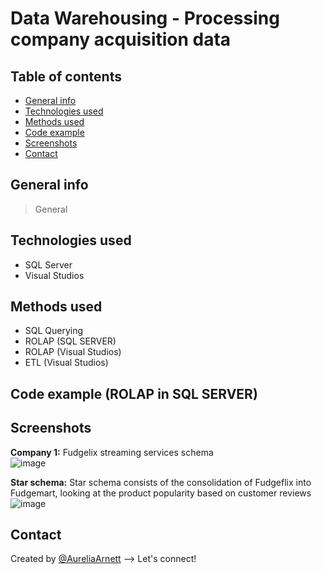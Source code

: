 # Data Warehousing - Processing company acquisition data

## Table of contents
* [General info](#general-info)
* [Technologies used](#technologies-used)
* [Methods used](#methods-used)
* [Code example](ode-example-(ROLAP-in-SQL-SERVER))
* [Screenshots](#screenshots)
* [Contact](#contact)

## General info
> General

## Technologies used
* SQL Server
* Visual Studios

## Methods used
* SQL Querying
* ROLAP (SQL SERVER)
* ROLAP (Visual Studios)
* ETL (Visual Studios)

## Code example (ROLAP in SQL SERVER)


## Screenshots
**Company 1:** Fudgelix streaming services schema\
![image](https://user-images.githubusercontent.com/75768214/117604587-a7ec4280-b10a-11eb-9b46-ad7eb846cb21.png)


**Star schema:** Star schema consists of the consolidation of Fudgeflix into Fudgemart, looking at the product popularity based on customer reviews
![image](https://user-images.githubusercontent.com/75768214/117604779-1af5b900-b10b-11eb-88c3-4e9f4fad7093.png)


## Contact
Created by [@AureliaArnett](https://twitter.com/AureliaArnett) --> Let's connect!
